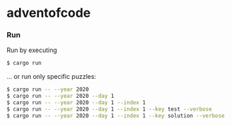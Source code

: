 # adventofcode

### Run

Run by executing

```bash
$ cargo run
```

... or run only specific puzzles:

```bash
$ cargo run -- --year 2020
$ cargo run -- --year 2020 --day 1
$ cargo run -- --year 2020 --day 1 --index 1
$ cargo run -- --year 2020 --day 1 --index 1 --key test --verbose
$ cargo run -- --year 2020 --day 1 --index 1 --key solution --verbose
```
